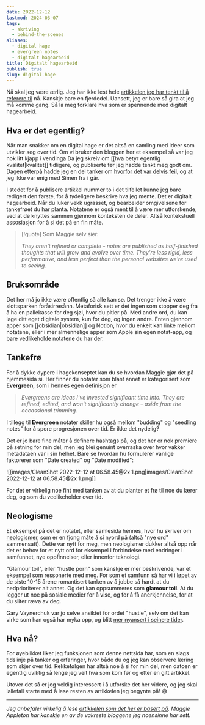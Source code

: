 ```yaml
---
date: 2022-12-12
lastmod: 2024-03-07
tags:
  - skriving
  - behind-the-scenes
aliases:
  - digital hage
  - evergreen notes
  - digitalt hagearbeid
title: Digitalt hagearbeid
publish: true
slug: digital-hage
---
```


Nå skal jeg være ærlig. Jeg har ikke lest hele [artikkelen jeg har tenkt til å referere til](https://maggieappleton.com/garden-history?ref=simen-skriver) nå. Kanskje bare en fjerdedel. Uansett, jeg er bare så gira at jeg må komme gang. Så la meg forklare hva som er spennende med digitalt hagearbeid.

## Hva er det egentlig?

Når man snakker om en digital hage er det altså en samling med ideer som utvikler seg over tid. Om vi bruker den bloggen her et eksempel så var jeg nok litt kjapp i vendinga Da jeg skreiv om [[hva betyr egentlig kvalitet|kvalitet]] tidligere, og publiserte før jeg hadde tenkt meg godt om. Dagen etterpå hadde jeg en del tanker om [hvorfor det var delvis feil](vent-litt.md), og at jeg ikke var enig med Simen fra i går.

I stedet for å publisere artikkel nummer to i det tilfellet kunne jeg bare redigert den første, for å tydeligere beskrive hva jeg mente. Det er digitalt hagearbeid. Når du luker vekk ugrasset, og bearbeider omgivelsene for tankefrøet du har planta. Notatene er også ment til å være mer utforskende, ved at de knyttes sammen gjennom konteksten de deler. Altså kontekstuell assosiasjon for å si det på en fin måte.

> [!quote] Som Maggie selv sier:
> 
> *They aren't refined or complete - notes are published as half-finished thoughts that will grow and evolve over time. They're less rigid, less performative, and less perfect than the personal websites we're used to seeing.*

## Bruksområde

Det her må jo ikke være offentlig så alle kan se. Det trenger ikke å være slottsparken foråsirresånn. Metaforisk sett er det ingen som stopper deg fra å ha en pallekasse for deg sjøl, hvor du pitler på. Med andre ord, du kan lage ditt eget digitale system, kun for deg, og ingen andre. Enten gjennom apper som [[obsidian|obsidian]] og Notion, hvor du enkelt kan linke mellom notatene, eller i mer almennelige apper som Apple sin egen notat-app, og bare vedlikeholde notatene du har der.

## Tankefrø

For å dykke dypere i hagekonseptet kan du se hvordan Maggie gjør det på hjemmesida si. Her finner du notater som blant annet er kategorisert som __Evergreen__, som i hennes egen definisjon er

> *Evergreens are ideas I've invested significant time into. They are refined, edited, and won't significantly change – aside from the occassional trimming.*

I tillegg til __Evergreen__ notater skiller hu også mellom "budding" og "seedling notes" for å spore progresjonen over tid. Er ikke det nydelig?

Det er jo bare fine måter å definere hashtags på, og det her er nok premiere på setning for min del, men jeg blei genuint overraska over hvor vakker metadataen var i sin helhet. Bare se hvordan hu formulerer vanlige faktorerer som "Date created" og "Date modified":

![[images/CleanShot 2022-12-12 at 06.58.45@2x 1.png|images/CleanShot 2022-12-12 at 06.58.45@2x 1.png]]

For det er virkelig noe fint med tanken av at du planter et frø til noe du lærer deg, og som du vedlikeholder over tid.

## Neologisme

Et eksempel på det er notatet, eller samlesida hennes, hvor hu skriver om [neologismer](https://maggieappleton.com/neologisms?ref=simen-skriver), som er en fjong måte å si nyord på (altså "nye ord" sammensatt). Dette var nytt for meg, men neologismer dukker altså opp når det er behov for et nytt ord for eksempel i forbindelse med endringer i samfunnet, nye oppfinnelser, eller innenfor teknologi.

"Glamour toil", eller "hustle porn" som kanskje er mer beskrivende, var et eksempel som ressonerte med meg. For som et samfunn så har vi i løpet av de siste 10-15 årene romantisert tanken av å jobbe så hardt at du nedprioriterer alt annet. Og det kan oppsummeres som __glamour toil__. At du legger ut noe på sosiale medier for å vise, og for å få anerkjennelse, for at du sliter ræva av deg.

Gary Vaynerchuk var jo selve ansiktet for ordet "hustle", selv om det kan virke som han også har myka opp, og blitt [mer nyansert i seinere tider](https://youtu.be/YKZpDAO3glw?t=180&ref=simen-skriver).

## Hva nå?

For øyeblikket liker jeg funksjonen som denne nettsida har, som en slags tidslinje på tanker og erfaringer, hvor både du og jeg kan observere læring som skjer over tid. Rekkefølgen har altså noe å si for min del, men datoen er egentlig uviktig så lenge jeg veit hva som kom før og etter en gitt artikkel.

Utover det så er jeg veldig interessert i å utforske det her videre, og jeg skal iallefall starte med å lese resten av artikkelen jeg begynte på! 😅

---

_Jeg anbefaler virkelig å lese [artikkelen som det her er basert på](https://maggieappleton.com/garden-history?ref=simen-skriver). Maggie Appleton har kanskje en av de vakreste bloggene jeg noensinne har sett._
